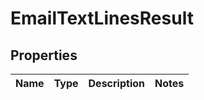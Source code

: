 # EmailTextLinesResult
## Properties

Name | Type | Description | Notes
------------ | ------------- | ------------- | -------------


